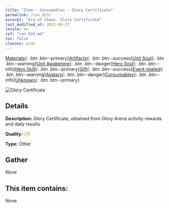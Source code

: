 ```yaml
---
title: "Item - Consumables - Glory Certificate"
permalink: /con_933/
excerpt: "Era of Chaos  Glory Certificate"
last_modified_at: 2021-04-27
locale: en
ref: "con_933.md"
toc: false
classes: wide
---
```

 [Materials](/Items/){: .btn .btn--primary}[Artifacts](/Items/Artifacts/){: .btn .btn--success}[Unit Soul](/Items/UnitSoul/){: .btn .btn--warning}[Unit Awakening](/Items/UnitAwakening/){: .btn .btn--danger}[Hero Soul](/Items/HeroSoul/){: .btn .btn--info}[Hero Skill](/Items/HeroSkill/){: .btn .btn--primary}[Gift](/Items/Gift/){: .btn .btn--success}[Event related](/Items/Events/){: .btn .btn--warning}[Avatars](/Items/Avatars/){: .btn .btn--danger}[Consumables](/Items/Consumables/){: .btn .btn--info}[Unknown](/Items/Unknown/){: .btn .btn--primary}

 ![Glory Certificate](/images/t/i_40021.png)

## Details
 **Description:** Glory Certificate, obtained from Glory Arena activity rewards and daily results

 **Quality:** <span style="color: #FF8C00">OK</span>

 **Type:** Other

## Gather

  None

## This item contains:

  None


